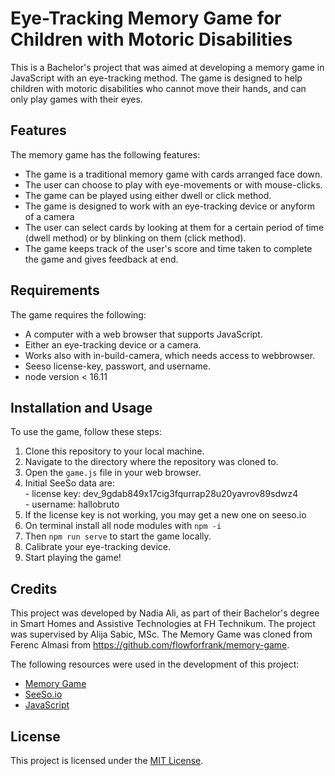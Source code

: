 # Eye-Tracking Memory Game for Children with Motoric Disabilities

This is a Bachelor's project that was aimed at developing a memory game in JavaScript with an eye-tracking method. The game is designed to help children with motoric disabilities who cannot move their hands, and can only play games with their eyes.

## Features
The memory game has the following features:

* The game is a traditional memory game with cards arranged face down.
* The user can choose to play with eye-movements or with mouse-clicks.
* The game can be played using either dwell or click method.
* The game is designed to work with an eye-tracking device or anyform of a camera
* The user can select cards by looking at them for a certain period of time (dwell method) or by blinking on them (click method).
* The game keeps track of the user's score and time taken to complete the game and gives feedback at end.

## Requirements
The game requires the following:

* A computer with a web browser that supports JavaScript.
* Either an eye-tracking device or a camera. 
* Works also with in-build-camera, which needs access to webbrowser.
* Seeso license-key, passwort, and username. 
* node version < 16.11 

## Installation and Usage
To use the game, follow these steps:

1. Clone this repository to your local machine.
2. Navigate to the directory where the repository was cloned to.
3. Open the `game.js` file in your web browser.
4. Initial SeeSo data are: <br>
\- license key: dev_9gdab849x17cig3fqurrap28u20yavrov89sdwz4 <br>
\- username: hallobruto
5. If the license key is not working, you may get a new one on seeso.io
6. On terminal install all node modules with `npm -i`
7. Then `npm run serve` to start the game locally. 
8. Calibrate your eye-tracking device.
9. Start playing the game!

## Credits
This project was developed by Nadia Ali, as part of their Bachelor's degree in Smart Homes and Assistive Technologies at FH Technikum. The project was supervised by Alija Sabic, MSc. The Memory Game was cloned from Ferenc Almasi from https://github.com/flowforfrank/memory-game. 

The following resources were used in the development of this project:

* [Memory Game](https://github.com/flowforfrank/memory-game)
* [SeeSo.io](https://seeso.io/)
* [JavaScript](https://developer.mozilla.org/en-US/docs/Web/JavaScript)

## License
This project is licensed under the [MIT License](https://opensource.org/license/mit/).